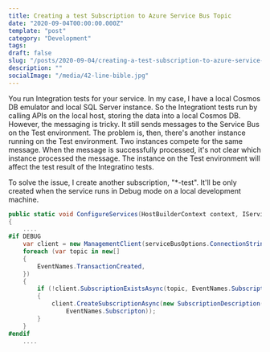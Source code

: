 ```yaml
---
title: Creating a test Subscription to Azure Service Bus Topic
date: "2020-09-04T00:00:00.000Z"
template: "post"
category: "Development"
tags:
draft: false
slug: "/posts/2020-09-04/creating-a-test-subscription-to-azure-service-bus-topic/"
description: ""
socialImage: "/media/42-line-bible.jpg"
---
```

  

You run Integration tests for your service. In my case, I have a local Cosmos DB emulator and local SQL Server instance. So the Integrationt tests run by calling APIs on the local host, storing the data into a local Cosmos DB. However, the messaging is tricky. It still sends messages to the Service Bus on the Test environment. The problem is, then, there's another instance running on the Test environment. Two instances compete for the same message. When the message is successfully processed, it's not clear which instance processed the message. The instance on the Test environment will affect the test result of the Integratino tests. 

To solve the issue, I create another subscription, "\*-test". It'll be only created when the service runs in Debug mode on a local development machine. 

```csharp
public static void ConfigureServices(HostBuilderContext context, IServiceCollection services)
{
    ....
#if DEBUG
    var client = new ManagementClient(serviceBusOptions.ConnectionString);
    foreach (var topic in new[]
    {
        EventNames.TransactionCreated,
    })
    {
        if (!client.SubscriptionExistsAsync(topic, EventNames.Subscripton).GetAwaiter().GetResult())
        {
            client.CreateSubscriptionAsync(new SubscriptionDescription(topic,
                EventNames.Subscripton));
        }
    }
#endif
    ....    

```

